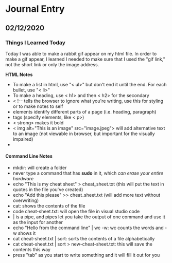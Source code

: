 # Journal Entry

## 02/12/2020

### Things I Learned Today

Today I was able to make a rabbit gif appear on my html file. In order to make a gif appear, I learned I needed to make sure that I used the "gif link," not the short link or only the image address. 

**HTML Notes**
- To make a list in html, use "< ul>" but don't end it until the end. For each bullet, use "< li>"
- To make a heading, use < h1> and then < h2> for the secondary
- < !-- tells the browser to ignore what you're writing, use this for styling or to make notes to self
- elements identify different parts of a page (i.e. heading, paragraph)
- tags (specify elements, like < p>)
- < strong> makes it bold
- < img alt="This is an image" src="image.jpeg">  will add alternative text to an image (not viewable in browser, but important for the visually impaired)
- 

#### Command Line Notes
- mkdir: will create a folder
- never type a command that has **sudo** in it, which *can erase your entire hardware*
- echo "This is my cheat sheet" > cheat_sheet.txt (this will put the text in quotes in the file you've created)
- echo "Add this please" >> cheat_sheet.txt (will add more text without overwriting) 
- cat: shows the contents of the file
- code cheat-sheet.txt: will open the file in visual studio code
- | is a pipe, and pipes let you take the output of one command and use it as the input for another
- echo "Hello from the command line" | wc -w: wc counts the words and -w shows it
- cat cheat-sheet.txt | sort: sorts the contents of a file alphabetically
- cat cheat-sheet.txt | sort > new-cheat-sheet.txt: this will save the contents this way
- press "tab" as you start to write something and it will fill it out for you



